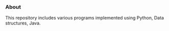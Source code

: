 ### About
This repository includes various programs implemented using Python, Data structures, Java. 
